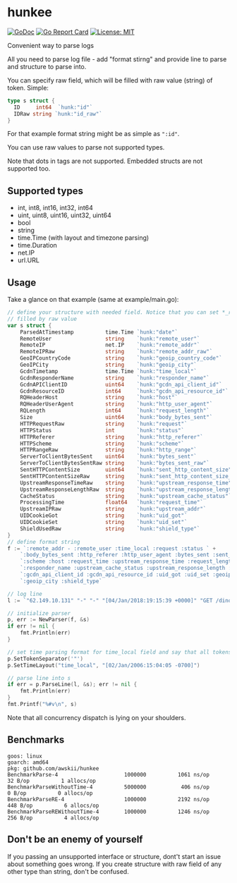 # hunkee

[![GoDoc](https://godoc.org/github.com/awskii/hunkee?status.svg)](https://godoc.org/github.com/awskii/hunkee)
[![Go Report Card](https://goreportcard.com/badge/github.com/awskii/hunkee)](https://goreportcard.com/report/github.com/awskii/hunkee)
[![License: MIT](https://img.shields.io/github/license/mashape/apistatus.svg)](https://opensource.org/licenses/MIT)

Convenient way to parse logs

All you need to parse log file - add "format stirng" and provide line to parse and structure to parse into.

You can specify raw field, which will be filled with raw value (string) of token.
Simple:
```go
type s struct {
  ID     int64  `hunk:"id"`
  IDRaw string `hunk:"id_raw"`
}
```
For that example format string might be as simple as `":id"`.

You can use raw values to parse not supported types.

Note that dots in tags are not supported. Embedded structs are not supported too.

## Supported types
* int, int8, int16, int32, int64
* uint, uint8, uint16, uint32, uint64
* bool
* string
* time.Time (with layout and timezone parsing)
* time.Duration
* net.IP
* url.URL

## Usage
Take a glance on that example (same at example/main.go):
```go
// define your structure with needed field. Notice that you can set *_raw fields, which will be
// filled by raw value
var s struct {
	ParsedAtTimestamp          time.Time `hunk:"date"`
	RemoteUser                 string    `hunk:"remote_user"`
	RemoteIP                   net.IP    `hunk:"remote_addr"`
	RemoteIPRaw                string    `hunk:"remote_addr_raw"`
	GeoIPCountryCode           string    `hunk:"geoip_country_code"`
	GeoIPCity                  string    `hunk:"geoip_city"`
	GcdnTimetamp               time.Time `hunk:"time_local"`
	GcdnResponderName          string    `hunk:"responder_name"`
	GcdnAPIClientID            uint64    `hunk:"gcdn_api_client_id"`
	GcdnResourceID             int64     `hunk:"gcdn_api_resource_id"`
	RQHeaderHost               string    `hunk:"host"`
	RQHeaderUserAgent          string    `hunk:"http_user_agent"`
	RQLength                   int64     `hunk:"request_length"`
	Size                       uint64    `hunk:"body_bytes_sent"`
	HTTPRequestRaw             string    `hunk:"request"`
	HTTPStatus                 int       `hunk:"status"`
	HTTPReferer                string    `hunk:"http_referer"`
	HTTPScheme                 string    `hunk:"scheme"`
	HTTPRangeRaw               string    `hunk:"http_range"`
	ServerToClientBytesSent    uint64    `hunk:"bytes_sent"`
	ServerToClientBytesSentRaw string    `hunk:"bytes_sent_raw"`
	SentHTTPContentSize        uint64    `hunk:"sent_http_content_size"`
	SentHTTPContentSizeRaw     string    `hunk:"sent_http_content_size_raw"`
	UpstreamResponseTimeRaw    string    `hunk:"upstream_response_time"`
	UpstreamResponseLengthRaw  string    `hunk:"upstream_response_length"`
	CacheStatus                string    `hunk:"upstream_cache_status"`
	ProcessingTime             float64   `hunk:"request_time"`
	UpstreamIPRaw              string    `hunk:"upstream_addr"`
	UIDCookieGot               string    `hunk:"uid_got"`
	UIDCookieSet               string    `hunk:"uid_set"`
	ShieldUsedRaw              string    `hunk:"shield_type"`
}
// define format string
f := `:remote_addr - :remote_user :time_local :request :status ` +
	`:body_bytes_sent :http_referer :http_user_agent :bytes_sent :sent_http_content_size ` +
	`:scheme :host :request_time :upstream_response_time :request_length :http_range ` +
	`:responder_name :upstream_cache_status :upstream_response_length :upstream_addr ` +
	`:gcdn_api_client_id :gcdn_api_resource_id :uid_got :uid_set :geoip_country_code ` +
	`:geoip_city :shield_type`

// log line
l := `"62.149.10.131" "-" "-" "[04/Jan/2018:19:15:39 +0000]" "GET /dino.jpg HTTP/1.1" "200" "207402" "" "saelmon" "207957" "-" "https" "di.gcdn.co" "0.000" "-" "88" "-" "[gn]" "HIT" "-" "-" "777" "1337" "-" "-" "UA" "-" "shield_no"`

// initialize parser
p, err := NewParser(f, &s)
if err != nil {
	fmt.Println(err)
}

// set time parsing format for time_local field and say that all tokens separated by '"'
p.SetTokenSeparator('"')
p.SetTimeLayout("time_local", "[02/Jan/2006:15:04:05 -0700]")

// parse line into s
if err = p.ParseLine(l, &s); err != nil {
	fmt.Println(err)
}
fmt.Printf("%#v\n", s)
```

Note that all concurrency dispatch is lying on your shoulders.

## Benchmarks
```
goos: linux
goarch: amd64
pkg: github.com/awskii/hunkee
BenchmarkParse-4                	 1000000	      1061 ns/op	      32 B/op	       1 allocs/op
BenchmarkParseWithoutTime-4     	 5000000	       406 ns/op	       0 B/op	       0 allocs/op
BenchmarkParseRE-4              	 1000000	      2192 ns/op	     448 B/op	       6 allocs/op
BenchmarkParseREWithoutTime-4   	 1000000	      1246 ns/op	     256 B/op	       4 allocs/op
```

## Don't be an enemy of yourself
If you passing an unsupported interface or structure, dont't start an issue about something goes wrong.
If you create structure with raw field of any other type than string, don't be confused.
